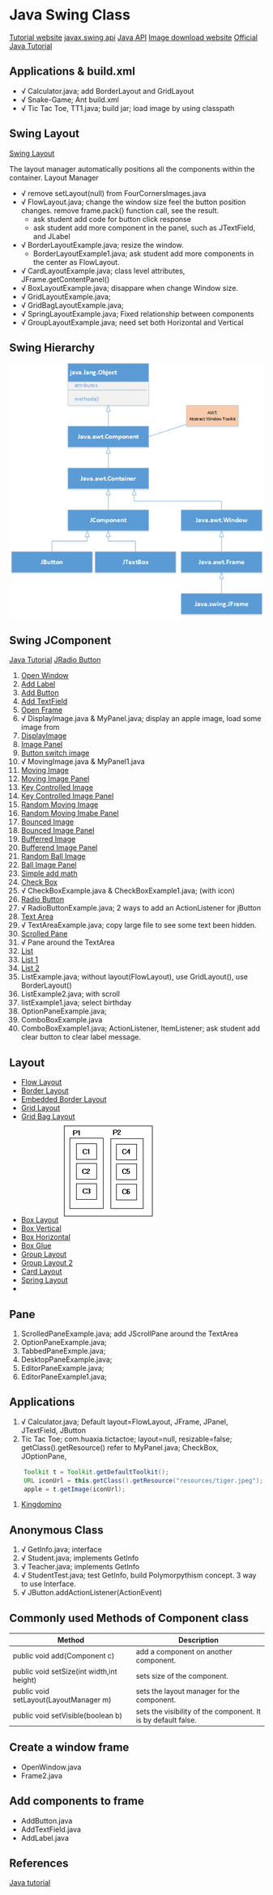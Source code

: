 # Java Swing Class

[Tutorial website](https://www.javatpoint.com/java-swing)
[javax.swing api](https://docs.oracle.com/javase/7/docs/api/javax/swing/package-summary.html)
[Java API](https://docs.oracle.com/javase/8/docs/api/)
[Image download website](http://www.pngmart.com/image/)
[Official Java Tutorial](https://docs.oracle.com/javase/tutorial/tutorialLearningPaths.html)
## Applications & build.xml
* √ Calculator.java; add BorderLayout and GridLayout
* √ Snake-Game; Ant build.xml
* √ Tic Tac Toe, TT1.java; build jar; load image by using classpath

## Swing Layout
[Swing Layout](https://www.tutorialspoint.com/swing/swing_layouts.htm)

The layout manager automatically positions all the components within the container. 
Layout Manager

* √ remove setLayout(null) from FourCornersImages.java
* √ FlowLayout.java; change the window size feel the button position changes. remove frame.pack() function call, see the result. 
    - ask student add code for button click response
    - ask student add more component in the panel, such as JTextField, and JLabel
* √ BorderLayoutExample.java; resize the window. 
    - BorderLayoutExample1.java; ask student add more components in the center as FlowLayout.
* √ CardLayoutExample.java; class level attributes, JFrame.getContentPanel()
* √ BoxLayoutExample.java; disappare when change Window size.
* √ GridLayoutExample.java;
* √ GridBagLayoutExample.java;
* √ SpringLayoutExample.java; Fixed relationship between components
* √ GroupLayoutExample.java; need set both Horizontal and Vertical

## Swing Hierarchy
![Container](Swing.png)

## Swing JComponent
[Java Tutorial](https://docs.oracle.com/javase/tutorial/uiswing/components/scrollpane.html)
[JRadio Button](https://www.geeksforgeeks.org/jradiobutton-java-swing/?ref=lbp)

1. [Open Window](../huaxia/src/com/huaxia/swing/OpenWindow.java)
7. [Add Label](../huaxia/src/com/huaxia/swing/AddLabel.java)
4. [Add Button](../huaxia/src/com/huaxia/swing/AddButton.java)
6. [Add TextField](../huaxia/src/com/huaxia/swing/AddTextField.java)
8. [Open Frame](../huaxia/src/com/huaxia/swing/Frame2.java)
9. √ DisplayImage.java & MyPanel.java; display an apple image, load some image from 
10. [DisplayImage](../huaxia/src/com/huaxia/swing/DisplayImage.java)
11. [Image Panel](../huaxia/src/com/huaxia/swing/MyPanel.java)
13. [Button switch image](../huaxia/src/com/huaxia/swing/FourCornersImage.java)
14. √ MovingImage.java & MyPanel1.java
15. [Moving Image](../huaxia/src/com/huaxia/swing/MoveImage.java) 
16. [Moving Image Panel](../huaxia/src/com/huaxia/swing/MyPanel1.java)
25. [Key Controlled Image](../huaxia/src/com/huaxia/swing/KeyboardControl.java)
26. [Key Controlled Image Panel](../huaxia/src/com/huaxia/swing/MyPanel2.java)
21. [Random Moving Image](../huaxia/src/com/huaxia/swing/RandomMoveImage.java)
22. [Random Moving Imabe Panel](../huaxia/src/com/huaxia/swing/MyPanel3.java)
17. [Bounced Image](../huaxia/src/com/huaxia/swing/DisplayBouncedImage.java)
18. [Bounced Image Panel](../huaxia/src/com/huaxia/swing/MyPanel4.java)
19. [Bufferred Image](../huaxia/src/com/huaxia/swing/DisplayBufferedImage.java)
20. [Bufferend Image Panel](../huaxia/src/com/huaxia/swing/MyPanel5.java)
23. [Random Ball Image](../huaxia/src/com/huaxia/swing/DiaplayBallImage.java)
24. [Ball Image Panel](../huaxia/src/com/huaxia/swing/MyPanel6.java)
25. [Simple add math](../huaxia/src/com/huaxia/swing/MyMath.java)
26. [Check Box](../huaxia/src/com/huaxia/swing/CheckBoxExample.java)
27. √ CheckBoxExample.java & CheckBoxExample1.java; (with icon)
28. [Radio Button](../huaxia/src/com/huaxia/swing/RadioButtonExample.java)
29. √ RadioButtonExample.java; 2 ways to add an ActionListener for jButton
30. [Text Area](../huaxia/src/com/huaxia/swing/TextAreaExample.java)
31. √ TextAreaExample.java; copy large file to see some text been hidden.
32. [Scrolled Pane](../huaxia/src/com/huaxia/swing/ScrolledPaneExample.java)
33. √ Pane around the TextArea
34. [List](../huaxia/src/com/huaxia/swing/ListExample.java)
35. [List 1](../huaxia/bin/com/huaxia/swing/ListExample1.class)
36. [List 2](../huaxia/src/com/huaxia/swing/ListExample2.java)
37. ListExample.java; without layout(FlowLayout), use GridLayout(), use BorderLayout() 
38. ListExample2.java; with scroll
39. listExample1.java; select birthday
40. OptionPaneExample.java;
41. ComboBoxExample.java 
42. ComboBoxExample1.java; ActionListener, ItemListener; ask student add clear button to clear label message.

## Layout
* [Flow Layout](../huaxia/src/com/huaxia/swing/layout/FlowLayoutExample.java)
* [Border Layout](../huaxia/src/com/huaxia/swing/layout/BorderLayoutExample.java)
* [Embedded Border Layout](../huaxia/src/com/huaxia/swing/layout/BorderLayoutExample1.java)
* [Grid Layout](../huaxia/src/com/huaxia/swing/layout/GridLayoutExample.java)
* [Grid Bag Layout](../huaxia/src/com/huaxia/swing/layout/GridBagLayoutExample.java)
* [Box Layout](../huaxia/src/com/huaxia/swing/layout/BoxLayoutExample.java)
![](images/BoxLayout-1.gif)
* [Box Vertical](../huaxia/src/com/huaxia/swing/layout/BoxVertical.java)
* [Box Horizontal](../huaxia/src/com/huaxia/swing/layout/BoxHorizontal.java)
* [Box Glue](../huaxia/src/com/huaxia/swing/layout/BoxLayoutVerticalGlueTest.java)
* [Group Layout](../huaxia/src/com/huaxia/swing/layout/GroupLayoutExample.java)
* [Group Layout 2](../huaxia/src/com/huaxia/swing/layout/GroupLayoutExample2.java)
* [Card Layout](../huaxia/src/com/huaxia/swing/layout/CardLayoutExample.java)
* [Spring Layout](../huaxia/src/com/huaxia/swing/layout/SpringLayoutExample.java)
* 
## Pane
1. ScrolledPaneExample.java; add JScrollPane around the TextArea
1. OptionPaneExample.java;
1. TabbedPaneExmple.java;
1. DesktopPaneExample.java;
1. EditorPaneExample.java;
1. EditorPaneExample1.java;


## Applications
1. √ Calculator.java; Default layout=FlowLayout, JFrame, JPanel, JTextField, JButton 
1. Tic Tac Toe; com.huaxia.tictactoe; layout=null, resizable=false; getClass().getResource() refer to MyPanel.java; CheckBox, JOptionPane,
```java
    Toolkit t = Toolkit.getDefaultToolkit();
    URL iconUrl = this.getClass().getResource("resources/tiger.jpeg");
    apple = t.getImage(iconUrl);
```
1. [Kingdomino](https://www.youtube.com/watch?v=Wo7tLXgnzzI)

 
## Anonymous Class
1. √ GetInfo.java; interface
1. √ Student.java; implements GetInfo
1. √ Teacher.java; implements GetInfo
1. √ StudentTest.java; test GetInfo, build Polymorpythism concept. 3 way to use Interface.
1. √ JButton.addActionListener(ActionEvent) 

## Commonly used Methods of Component class
Method |	Description
|---|---|
public void add(Component c)	|add a component on another component.
public void setSize(int width,int height)	|sets size of the component.
public void setLayout(LayoutManager m)	|sets the layout manager for the component.
public void setVisible(boolean b)	|sets the visibility of the component. It is by default false.

## Create a window frame

* OpenWindow.java
* Frame2.java

## Add components to frame
* AddButton.java
* AddTextField.java
* AddLabel.java

## References
[Java tutorial](http://www.java2s.com/Tutorial/Java/0240__Swing/BoxcreateVerticalGlue.htm)